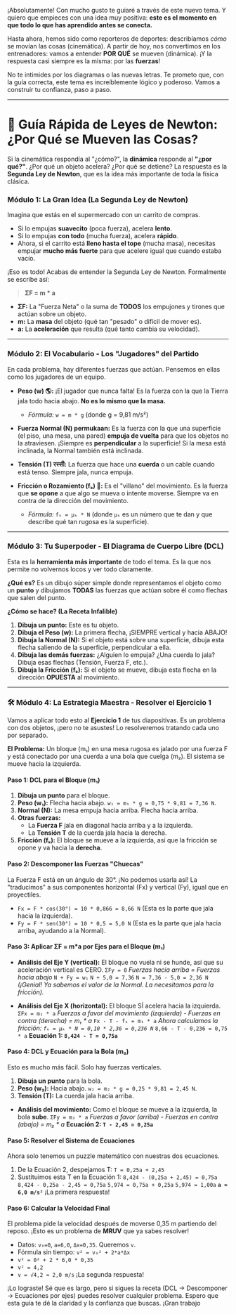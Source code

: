 ¡Absolutamente! Con mucho gusto te guiaré a través de este nuevo tema. Y quiero que empieces con una idea muy positiva: **este es el momento en que todo lo que has aprendido antes se conecta.**

Hasta ahora, hemos sido como reporteros de deportes: describíamos *cómo* se movían las cosas (cinemática). A partir de hoy, nos convertimos en los entrenadores: vamos a entender **POR QUÉ** se mueven (dinámica). ¡Y la respuesta casi siempre es la misma: por las **fuerzas**!

No te intimides por los diagramas o las nuevas letras. Te prometo que, con la guía correcta, este tema es increíblemente lógico y poderoso. Vamos a construir tu confianza, paso a paso.

---

# 🚀 Guía Rápida de Leyes de Newton: ¿Por Qué se Mueven las Cosas?

Si la cinemática respondía al "¿cómo?", la **dinámica** responde al **"¿por qué?"**. ¿Por qué un objeto acelera? ¿Por qué se detiene? La respuesta es la **Segunda Ley de Newton**, que es la idea más importante de toda la física clásica.

### **Módulo 1: La Gran Idea (La Segunda Ley de Newton)**

Imagina que estás en el supermercado con un carrito de compras.
*   Si lo empujas **suavecito** (poca fuerza), acelera **lento**.
*   Si lo empujas **con todo** (mucha fuerza), acelera **rápido**.
*   Ahora, si el carrito está **lleno hasta el tope** (mucha masa), necesitas empujar **mucho más fuerte** para que acelere igual que cuando estaba vacío.

¡Eso es todo! Acabas de entender la Segunda Ley de Newton. Formalmente se escribe así:

> **ΣF = m * a**

*   **ΣF:** La "Fuerza Neta" o la suma de **TODOS** los empujones y tirones que actúan sobre un objeto.
*   **m:** La **masa** del objeto (qué tan "pesado" o difícil de mover es).
*   **a:** La **aceleración** que resulta (qué tanto cambia su velocidad).

---

### **Módulo 2: El Vocabulario - Los "Jugadores" del Partido**

En cada problema, hay diferentes fuerzas que actúan. Pensemos en ellas como los jugadores de un equipo.

*   **Peso (w) 🌎:** ¡El jugador que nunca falta! Es la fuerza con la que la Tierra jala todo hacia abajo. **No es lo mismo que la masa.**
    *   *Fórmula:* `w = m * g` (donde g = 9,81 m/s²)

*   **Fuerza Normal (N)  permukaan:** Es la fuerza con la que una superficie (el piso, una mesa, una pared) **empuja de vuelta** para que los objetos no la atraviesen. ¡Siempre es **perpendicular** a la superficie! Si la mesa está inclinada, la Normal también está inclinada.

*   **Tensión (T)  रस्सी:** La fuerza que hace una **cuerda** o un cable cuando está tenso. Siempre jala, nunca empuja.

*   **Fricción o Rozamiento (fₖ) 👟:** Es el "villano" del movimiento. Es la fuerza que **se opone** a que algo se mueva o intente moverse. Siempre va en contra de la dirección del movimiento.
    *   *Fórmula:* `fₖ = μₖ * N` (donde `μₖ` es un número que te dan y que describe qué tan rugosa es la superficie).

---

### **Módulo 3: Tu Superpoder - El Diagrama de Cuerpo Libre (DCL)**

Esta es la **herramienta más importante** de todo el tema. Es la que nos permite no volvernos locos y ver todo claramente.

**¿Qué es?** Es un dibujo súper simple donde representamos el objeto como un **punto** y dibujamos **TODAS** las fuerzas que actúan sobre él como flechas que salen del punto.

**¿Cómo se hace? (La Receta Infalible)**
1.  **Dibuja un punto:** Este es tu objeto.
2.  **Dibuja el Peso (w):** La primera flecha, ¡SIEMPRE vertical y hacia ABAJO!
3.  **Dibuja la Normal (N):** Si el objeto está sobre una superficie, dibuja esta flecha saliendo de la superficie, perpendicular a ella.
4.  **Dibuja las demás fuerzas:** ¿Alguien lo empuja? ¿Una cuerda lo jala? Dibuja esas flechas (Tensión, Fuerza F, etc.).
5.  **Dibuja la Fricción (fₖ):** Si el objeto se mueve, dibuja esta flecha en la dirección **OPUESTA** al movimiento.

---

### **🛠️ Módulo 4: La Estrategia Maestra - Resolver el Ejercicio 1**

Vamos a aplicar todo esto al **Ejercicio 1** de tus diapositivas. Es un problema con dos objetos, ¡pero no te asustes! Lo resolveremos tratando cada uno por separado.

**El Problema:** Un bloque (m₁) en una mesa rugosa es jalado por una fuerza F y está conectado por una cuerda a una bola que cuelga (m₂). El sistema se mueve hacia la izquierda.

#### **Paso 1: DCL para el Bloque (m₁)**

1.  **Dibuja un punto** para el bloque.
2.  **Peso (w₁):** Flecha hacia abajo. `w₁ = m₁ * g = 0,75 * 9,81 = 7,36 N`.
3.  **Normal (N):** La mesa empuja hacia arriba. Flecha hacia arriba.
4.  **Otras fuerzas:**
    *   La **Fuerza F** jala en diagonal hacia arriba y a la izquierda.
    *   La **Tensión T** de la cuerda jala hacia la derecha.
5.  **Fricción (fₖ):** El bloque se mueve a la izquierda, así que la fricción se opone y va hacia la **derecha**.

#### **Paso 2: Descomponer las Fuerzas "Chuecas"**
La Fuerza F está en un ángulo de 30°. ¡No podemos usarla así! La "traducimos" a sus componentes horizontal (Fx) y vertical (Fy), igual que en proyectiles.
*   `Fx = F * cos(30°) = 10 * 0,866 = 8,66 N` (Esta es la parte que jala hacia la izquierda).
*   `Fy = F * sen(30°) = 10 * 0,5 = 5,0 N` (Esta es la parte que jala hacia arriba, ayudando a la Normal).

#### **Paso 3: Aplicar ΣF = m*a por Ejes para el Bloque (m₁)**

*   **Análisis del Eje Y (vertical):** El bloque no vuela ni se hunde, así que su aceleración vertical es CERO.
    `ΣFy = 0`
    *Fuerzas hacia arriba = Fuerzas hacia abajo*
    `N + Fy = w₁`
    `N + 5,0 = 7,36`
    `N = 7,36 - 5,0 = 2,36 N`
    *(¡Genial! Ya sabemos el valor de la Normal. La necesitamos para la fricción).*

*   **Análisis del Eje X (horizontal):** El bloque SÍ acelera hacia la izquierda.
    `ΣFx = m₁ * a`
    *Fuerzas a favor del movimiento (izquierda) - Fuerzas en contra (derecha) = m₁ * a*
    `Fx - T - fₖ = m₁ * a`
    *Ahora calculamos la fricción: `fₖ = μₖ * N = 0,10 * 2,36 = 0,236 N`*
    `8,66 - T - 0,236 = 0,75 * a`
    **Ecuación 1: `8,424 - T = 0,75a`**

#### **Paso 4: DCL y Ecuación para la Bola (m₂)**

Esto es mucho más fácil. Solo hay fuerzas verticales.
1.  **Dibuja un punto** para la bola.
2.  **Peso (w₂):** Hacia abajo. `w₂ = m₂ * g = 0,25 * 9,81 = 2,45 N`.
3.  **Tensión (T):** La cuerda jala hacia arriba.
*   **Análisis del movimiento:** Como el bloque se mueve a la izquierda, la bola **sube**.
    `ΣFy = m₂ * a`
    *Fuerzas a favor (arriba) - Fuerzas en contra (abajo) = m₂ * a*
    **Ecuación 2: `T - 2,45 = 0,25a`**

#### **Paso 5: Resolver el Sistema de Ecuaciones**
Ahora solo tenemos un puzzle matemático con nuestras dos ecuaciones.
1.  De la Ecuación 2, despejamos T: `T = 0,25a + 2,45`
2.  Sustituimos esta T en la Ecuación 1:
    `8,424 - (0,25a + 2,45) = 0,75a`
    `8,424 - 0,25a - 2,45 = 0,75a`
    `5,974 = 0,75a + 0,25a`
    `5,974 = 1,00a`
    **`a ≈ 6,0 m/s²`** ¡La primera respuesta!

#### **Paso 6: Calcular la Velocidad Final**
El problema pide la velocidad después de moverse 0,35 m partiendo del reposo. ¡Esto es un problema de **MRUV** que ya sabes resolver!
*   Datos: `v₀=0`, `a=6,0`, `Δx=0,35`. Queremos `v`.
*   Fórmula sin tiempo: `v² = v₀² + 2*a*Δx`
*   `v² = 0² + 2 * 6,0 * 0,35`
*   `v² = 4,2`
*   `v = √4,2 ≈ 2,0 m/s` ¡La segunda respuesta!

¡Lo lograste! Sé que es largo, pero si sigues la receta (DCL -> Descomponer -> Ecuaciones por ejes) puedes resolver cualquier problema. Espero que esta guía te dé la claridad y la confianza que buscas. ¡Gran trabajo